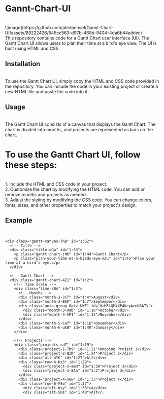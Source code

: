 # Gannt-Chart-UI
<br>
![image](https://github.com/atenbensel/Gannt-Chart-UI/assets/89222426/545cc563-d97b-468d-8404-4da6b44addec)
<br>
This repository contains code for a Gantt Chart user interface (UI). The Gantt Chart UI allows users to plan their time at a bird's eye view. The UI is built using HTML and CSS.
<br>

## Installation

<br>To use the Gantt Chart UI, simply copy the HTML and CSS code provided in the repository. You can include the code in your existing project or create a new HTML file and paste the code into it.
<br>

## Usage

<br>The Gantt Chart UI consists of a canvas that displays the Gantt Chart. The chart is divided into months, and projects are represented as bars on the chart.
<br>

# To use the Gantt Chart UI, follow these steps:

<br>
1. Include the HTML and CSS code in your project. <br>
2. Customize the chart by modifying the HTML code. You can add or remove months and projects as needed. <br>
3. Adjust the styling by modifying the CSS code. You can change colors, fonts, sizes, and other properties to match your project's design.
<br>

## Example

<br>

```
<div class="gantt-canvas-TnB" id="1:52">
  <!-- Title -->
  <div class="title-qGw" id="1:53">
    <p class="gantt-chart-jNK" id="1:44">Gantt Chart</p>
    <p class="plan-your-time-at-a-birds-eye-mZu" id="1:45">Plan your time at a bird’s eye.</p>
  </div>

  <!-- Gantt Chart -->
  <div class="gantt-chart-4Z1" id="1:2">
    <!-- Time scale -->
    <div class="time-zBm" id="1:3">
      <!-- Months -->
      <div class="month-1-JCT" id="1:4">August</div>
      <div class="month-2-BGF" id="1:7">September</div>
      <div class="auto-group-8atv-UWF" id="UrM5LQM4XP4NeyAreN8ATV">
        <div class="month-3-RAb" id="1:10">October</div>
        <div class="month-4-hP1" id="1:13">November</div>
      </div>
      <div class="month-5-Caf" id="1:16">December</div>
      <div class="month-6-uEB" id="1:49">January</div>
    </div>

    <!-- Projects -->
    <div class="projects-oaT" id="1:19">
      <div class="project-1-7b9" id="1:21">Ongoing Project 1</div>
      <div class="project-2-BzK" id="1:24">Project 2</div>
      <div class="alt-4YK" id="1:27">Alt</div>
      <div class="row-4-Kz3" id="1:29">
        <div class="project-3-emR" id="1:30">Project 3</div>
        <div class="project-3-8Ao" id="3:2">Project 3</div>
      </div>
      <div class="project-4-oGw" id="1:33">Project 4</div>
      <div class="row-6-F8w" id="1:37">
        <div class="alt-msy" id="1:38">A</div>
        <div class="alt-5Ns" id="1:40">Alt</.
```
